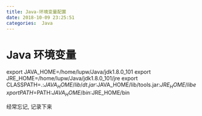 ```yaml
---
title: Java-环境变量配置
date: 2018-10-09 23:25:51
categories:  Java
---
```


# Java 环境变量

export JAVA_HOME=/home/lupw/Java/jdk1.8.0_101
export JRE_HOME=/home/lupw/Java/jdk1.8.0_101/jre
export CLASSPATH=.:$JAVA_HOME/lib/dt.jar:$JAVA_HOME/lib/tools.jar:$JRE_HOME/lib
export PATH=$PATH:$JAVA_HOME/bin:$JRE_HOME/bin

经常忘记, 记录下来

<!-- more -->